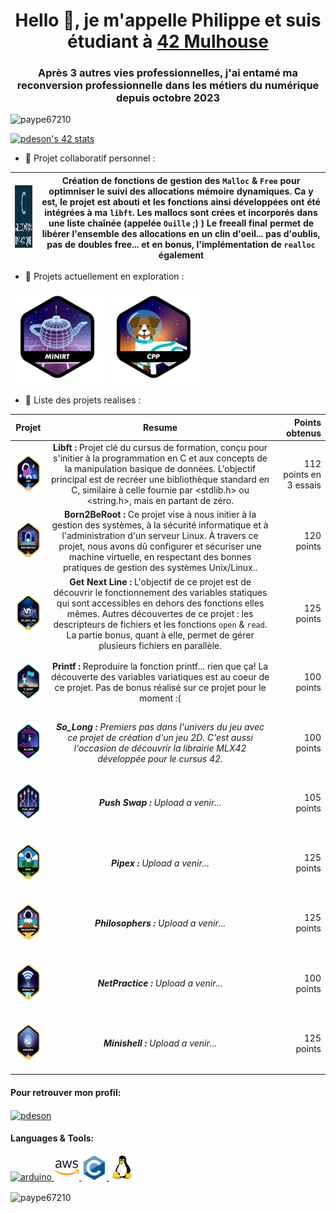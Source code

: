 <h1 align="center">Hello 👋, je m'appelle Philippe et suis étudiant à <a href="https://www.42mulhouse.fr">42 Mulhouse</a></h1>
<h3 align="center">Après 3 autres vies professionnelles, j'ai entamé ma reconversion professionnelle dans les métiers du numérique depuis octobre 2023</h3>

<p align="left"> <img src="https://komarev.com/ghpvc/?username=paype67210&label=Profile%20views&color=0e75b6&style=flat" alt="paype67210" /> </p>

[![pdeson's 42 stats](https://badge.mediaplus.ma/greenbinary/pdeson)](https://github.com/oakoudad/badge42)

- 🌱 Projet collaboratif personnel :

| <p align="center"> <a href="https://github.com/Paype67210/Malloc_list" target="blank" rel="noreferrer"> <img src=https://github.com/Paype67210/Paype67210/blob/main/badges/heap.jpg alt ="Malloc_List" width="250" height="100"> | Création de fonctions de gestion des `Malloc` & `Free` pour optimniser le suivi des allocations mémoire dynamiques. Ca y est, le projet est abouti et les fonctions ainsi développées ont été intégrées à ma `libft`. Les mallocs sont crées et incorporés dans une liste chaînée (appelée `Ouille` ;) ) Le freeall final permet de libérer l'ensemble des allocations en un clin d'oeil... pas d'oublis, pas de doubles free... et en bonus, l'implémentation de `realloc` également|
|--------------------|------------------------------|

- 🌱 Projets actuellement en exploration : 

![MiniRT](https://github.com/Paype67210/Paype67210/blob/main/badges/minirtn.png)
![CPP modules 00 à 09](https://github.com/Paype67210/Paype67210/blob/main/badges/cppn.png)

- 🌱 Liste des projets realises :

|     Projet      |           Resume               |     Points obtenus      |
|-----------------|:------------------------------:|------------------------:|
| <p align="center"> <a href="https://github.com/Paype67210/Libft_42_Mulhouse/" target="_blank" rel="noreferrer"> <img src=https://github.com/Paype67210/Paype67210/blob/main/badges/libftm.png alt ="libft" width="60" height="60"> | <b>Libft :</b> Projet clé du cursus de formation, conçu pour s'initier à la programmation en C et aux concepts de la manipulation basique de données. L'objectif principal est de recréer une bibliothèque standard en C, similaire à celle fournie par <stdlib.h> ou <string.h>, mais en partant de zéro.  | 112 points en 3 essais |
| <p align="center"> <a href= "https://github.com/Paype67210/Born2BeRoot_42_Mulhouse" target="_blanck" rel="noreferrer"> <img src=https://github.com/Paype67210/Paype67210/blob/main/badges/born2berootm.png width="60" height="60"> | <b> Born2BeRoot : </b> Ce projet vise à nous initier à la gestion des systèmes, à la sécurité informatique et à l'administration d'un serveur Linux. À travers ce projet, nous avons dû configurer et sécuriser une machine virtuelle, en respectant des bonnes pratiques de gestion des systèmes Unix/Linux.. | 120 points |
| <p align="center"> <a href="https://github.com/Paype67210/get_next_line_42Mulhouse" target="_blank" rel="noreferrer"> <img src=https://github.com/Paype67210/Paype67210/blob/main/badges/get_next_linem.png width="60" height="60"> | <b> Get Next Line : </b> L'objectif de ce projet est de découvrir le fonctionnement des variables statiques qui sont accessibles en dehors des fonctions elles mêmes. Autres découvertes de ce projet : les descripteurs de fichiers et les fonctions `open` & `read`. La partie bonus, quant à elle, permet de gérer plusieurs fichiers en parallèle. | 125 points |
| <p align="center"> <a href="https://github.com/Paype67210/ft_printf_42_Mulhouse" target="_blank" rel="noreferrer"> <img src=https://github.com/Paype67210/Paype67210/blob/main/badges/ft_printfe.png width="60" height="60"> | <b> Printf : </b> Reproduire la fonction printf... rien que ça! La découverte des variables variatiques est au coeur de ce projet. Pas de bonus réalisé sur ce projet pour le moment :( | 100 points |
| <p align="center"> <a href="https://github.com/Paype67210/so_long_42_Mulhouse" target="blank" rel="noreferrer"> <img src=https://github.com/Paype67210/Paype67210/blob/main/badges/so_longe.png width="60" height="60"> | <i> <b> So_Long : </b> Premiers pas dans l'univers du jeu avec ce projet de création d'un jeu 2D. C'est aussi l'occasion de découvrir la librairie MLX42 développée pour le cursus 42. </i> | 100 points |
| <p align="center"> <img src=https://github.com/Paype67210/Paype67210/blob/main/badges/push_swape.png width="60" height="60"> | <i> <b> Push Swap : </b> Upload a venir... </i> | 105 points |
| <p align="center"> <img src=https://github.com/Paype67210/Paype67210/blob/main/badges/pipexm.png width="60" height="60"> | <i> <b> Pipex : </b> Upload a venir... </i> | 125 points |
| <p align="center"> <img src=https://github.com/Paype67210/Paype67210/blob/main/badges/philosophersm.png width="60" height="60"> | <i> <b> Philosophers : </b> Upload a venir... </i> | 125 points |
| <p align="center"> <img src=https://github.com/Paype67210/Paype67210/blob/main/badges/netpracticem.png width="60" height="60"> | <i> <b> NetPractice : </b> Upload a venir... </i> | 100 points |
| <p align="center"> <img src=https://github.com/Paype67210/Paype67210/blob/main/badges/minishellm.png width="60" height="60"> | <i> <b> Minishell : </b> Upload a venir... </i> | 125 points |

<h4 align="left">Pour retrouver mon profil:</h4>
<p align="left">
<a href="https://linkedin.com/in/pdeson" target="blank"><img align="center" src="https://raw.githubusercontent.com/rahuldkjain/github-profile-readme-generator/master/src/images/icons/Social/linked-in-alt.svg" alt="pdeson" height="30" width="40" /></a>
</p>

<h4 align="left">Languages & Tools:</h4>
<p align="left"> <a href="https://www.arduino.cc/" target="_blank" rel="noreferrer"> <img src="https://cdn.worldvectorlogo.com/logos/arduino-1.svg" alt="arduino" width="40" height="40"/> </a> <a href="https://aws.amazon.com" target="_blank" rel="noreferrer"> <img src="https://raw.githubusercontent.com/devicons/devicon/master/icons/amazonwebservices/amazonwebservices-original-wordmark.svg" alt="aws" width="40" height="40"/> </a> <a href="https://www.cprogramming.com/" target="_blank" rel="noreferrer"> <img src="https://raw.githubusercontent.com/devicons/devicon/master/icons/c/c-original.svg" alt="c" width="40" height="40"/> </a> <a href="https://www.linux.org/" target="_blank" rel="noreferrer"> <img src="https://raw.githubusercontent.com/devicons/devicon/master/icons/linux/linux-original.svg" alt="linux" width="40" height="40"/> </a> </p>

<p><img align="center" src="https://github-readme-stats.vercel.app/api/top-langs?username=paype67210&show_icons=true&locale=en&layout=compact" alt="paype67210" /></p>
